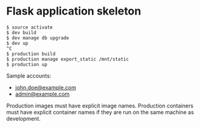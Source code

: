 # Flask application skeleton

```shell
$ source activate
$ dev build
$ dev manage db upgrade
$ dev up
^C
$ production build
$ production manage export_static /mnt/static
$ production up
```

Sample accounts:

- john.doe@example.com
- admin@example.com


Production images must have explicit image names.
Production containers must have explicit container names if they
are run on the same machine as development.
